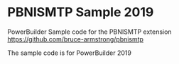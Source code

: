 # PBNISMTP Sample 2019
PowerBuilder Sample code for the PBNISMTP extension https://github.com/bruce-armstrong/pbnismtp

The sample code is for PowerBuilder 2019
